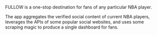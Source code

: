 FULLOW is a one-stop destination for fans of any particular NBA player. 

The app aggregates the verified social content of current NBA players, leverages the APIs of some popular social websites, and uses some scraping magic to produce a single dashboard for fans. 
